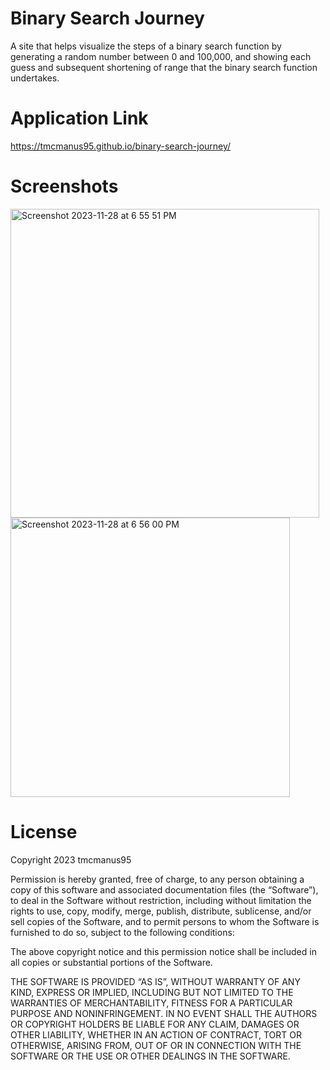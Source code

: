 # Binary Search Journey

A site that helps visualize the steps of a binary search function by generating a random number between 0 and 100,000, and showing each guess and subsequent shortening of range that the binary search function undertakes.

# Application Link

https://tmcmanus95.github.io/binary-search-journey/

# Screenshots

<img width="494" alt="Screenshot 2023-11-28 at 6 55 51 PM" src="https://github.com/tmcmanus95/binary-search-journey/assets/122508345/0f253654-5d26-4031-928d-fc2fa9c7805b">

<img width="447" alt="Screenshot 2023-11-28 at 6 56 00 PM" src="https://github.com/tmcmanus95/binary-search-journey/assets/122508345/c4144b93-1567-425c-9eff-cb3e1ff634cd">

# License

Copyright 2023 tmcmanus95

Permission is hereby granted, free of charge, to any person obtaining a copy of this software and associated documentation files (the “Software”), to deal in the Software without restriction, including without limitation the rights to use, copy, modify, merge, publish, distribute, sublicense, and/or sell copies of the Software, and to permit persons to whom the Software is furnished to do so, subject to the following conditions:

The above copyright notice and this permission notice shall be included in all copies or substantial portions of the Software.

THE SOFTWARE IS PROVIDED “AS IS”, WITHOUT WARRANTY OF ANY KIND, EXPRESS OR IMPLIED, INCLUDING BUT NOT LIMITED TO THE WARRANTIES OF MERCHANTABILITY, FITNESS FOR A PARTICULAR PURPOSE AND NONINFRINGEMENT. IN NO EVENT SHALL THE AUTHORS OR COPYRIGHT HOLDERS BE LIABLE FOR ANY CLAIM, DAMAGES OR OTHER LIABILITY, WHETHER IN AN ACTION OF CONTRACT, TORT OR OTHERWISE, ARISING FROM, OUT OF OR IN CONNECTION WITH THE SOFTWARE OR THE USE OR OTHER DEALINGS IN THE SOFTWARE.
